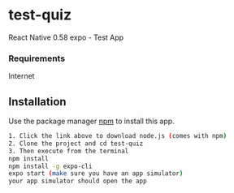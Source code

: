 # test-quiz

React Native 0.58 expo - Test App

### Requirements
Internet

## Installation

Use the package manager [npm](https://nodejs.org/dist/v10.15.1/node-v10.15.1.pkg) to install this app.

```bash
1. Click the link above to download node.js (comes with npm)
2. Clone the project and cd test-quiz
3. Then execute from the terminal
npm install
npm install -g expo-cli
expo start (make sure you have an app simulator)
your app simulator should open the app
